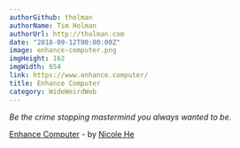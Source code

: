 ```yaml
---
authorGithub: tholman
authorName: Tim Holman
authorUrl: http://tholman.com
date: "2018-09-12T00:00:00Z"
image: enhance-computer.png
imgHeight: 162
imgWidth: 654
link: https://www.enhance.computer/
title: Enhance Computer
category: WideWeirdWeb
---
```


_Be the crime stopping mastermind you always wanted to be._

[Enhance Computer](https://www.enhance.computer/) - by [Nicole He](http://nicole.pizza/)
